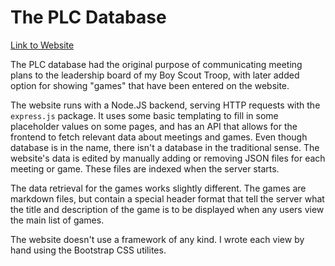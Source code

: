 # The PLC Database
[Link to Website](https://plc.glitch.me)

The PLC database had the original purpose of communicating meeting plans to the leadership board of my Boy Scout Troop, with later added option for showing "games" that have been entered on the website.

The website runs with a Node.JS backend, serving HTTP requests with the `express.js` package. It uses some basic templating to fill in some placeholder values on some pages, and has an API that allows for the frontend to fetch relevant data about meetings and games.
Even though database is in the name, there isn't a database in the traditional sense. The website's data is edited by manually adding or removing JSON files for each meeting or game. These files are indexed when the server starts.

The data retrieval for the games works slightly different. The games are markdown files, but contain a special header format that tell the server what the title and description of the game is to be displayed when any users view the main list of games.

The website doesn't use a framework of any kind. I wrote each view by hand using the Bootstrap CSS utilites.
